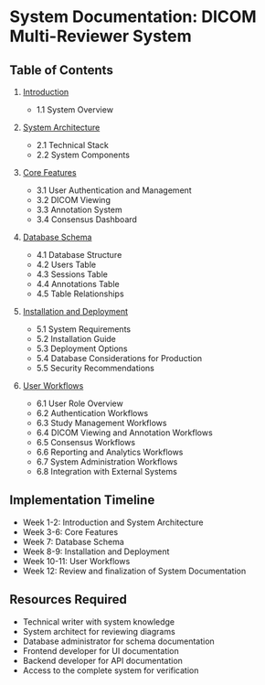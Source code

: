 # System Documentation: DICOM Multi-Reviewer System

## Table of Contents

1. [Introduction](introduction.md)
   - 1.1 System Overview
   
2. [System Architecture](system_architecture.md)
   - 2.1 Technical Stack
   - 2.2 System Components
   
3. [Core Features](core_features.md)
   - 3.1 User Authentication and Management
   - 3.2 DICOM Viewing
   - 3.3 Annotation System
   - 3.4 Consensus Dashboard
   
4. [Database Schema](database_schema.md)
   - 4.1 Database Structure
   - 4.2 Users Table
   - 4.3 Sessions Table
   - 4.4 Annotations Table
   - 4.5 Table Relationships
   
5. [Installation and Deployment](installation_deployment.md)
   - 5.1 System Requirements
   - 5.2 Installation Guide
   - 5.3 Deployment Options
   - 5.4 Database Considerations for Production
   - 5.5 Security Recommendations
   
6. [User Workflows](user_workflows.md)
   - 6.1 User Role Overview
   - 6.2 Authentication Workflows
   - 6.3 Study Management Workflows
   - 6.4 DICOM Viewing and Annotation Workflows
   - 6.5 Consensus Workflows
   - 6.6 Reporting and Analytics Workflows
   - 6.7 System Administration Workflows
   - 6.8 Integration with External Systems

## Implementation Timeline

- Week 1-2: Introduction and System Architecture
- Week 3-6: Core Features
- Week 7: Database Schema
- Week 8-9: Installation and Deployment
- Week 10-11: User Workflows
- Week 12: Review and finalization of System Documentation

## Resources Required

- Technical writer with system knowledge
- System architect for reviewing diagrams
- Database administrator for schema documentation
- Frontend developer for UI documentation
- Backend developer for API documentation
- Access to the complete system for verification

